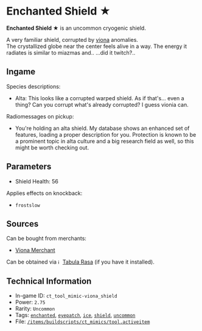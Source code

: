 # Enchanted Shield ★

 **Enchanted Shield ★** is an uncommon cryogenic shield.

A very familiar shield, corrupted by [viona](https://ceterai.github.io/MyEnternia/Wiki/Tags/Viona) anomalies.  
The crystallized globe near the center feels alive in a way. The energy it radiates is similar to miazmas and.. ...did it twitch?..

## Ingame

Species descriptions:

- Alta: This looks like a corrupted warped shield. As if that's... even a thing? Can you corrupt what's already corrupted? I guess vionia can.

Radiomessages on pickup:

- You're holding an alta shield. My database shows an enhanced set of features, loading a proper description for you. Protection is known to be a prominent topic in alta culture and a big research field as well, so this might be worth checking out.

## Parameters

- Shield Health: 56

Applies effects on knockback:

- `frostslow`

## Sources

Can be bought from merchants:

- [Viona Merchant](https://ceterai.github.io/MyEnternia/Wiki/VionaMerchant)

Can be obtained via <img src="https://steamuserimages-a.akamaihd.net/ugc/263843960696222713/3EC9A7C005541F7D577EBCB8C5736B4EFC9973D6/" alt="icon" width="8" height="12"/> [Tabula Rasa](https://community.playstarbound.com/resources/the-tabula-rasa.3222/) (if you have it installed).

## Technical Information

- In-game ID: `ct_tool_mimic-viona_shield`
- Power: `2.75`
- Rarity: `Uncommon`
- Tags: [`enchanted`](https://ceterai.github.io/MyEnternia/Wiki/Tags/Enchanted), [`eyepatch`](https://ceterai.github.io/MyEnternia/Wiki/Tags/Eyepatch), [`ice`](https://ceterai.github.io/MyEnternia/Wiki/Tags/Ice), [`shield`](https://ceterai.github.io/MyEnternia/Wiki/Tags/Shield), [`uncommon`](https://ceterai.github.io/MyEnternia/Wiki/Tags/Uncommon)
- File: [`/items/buildscripts/ct_mimics/tool.activeitem`](https://github.com/Ceterai/Enternia/blob/main/items/buildscripts/ct_mimics/tool.activeitem)
